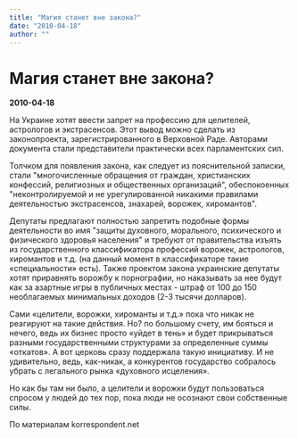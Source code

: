 ```yaml
---
title: "Магия станет вне закона?"
date: "2010-04-18"
author: ""
---
```


# Магия станет вне закона?

**2010-04-18** 

На Украине хотят ввести запрет на профессию для целителей, астрологов и экстрасенсов. Этот вывод можно сделать из законопроекта, зарегистрированного в Верховной Раде. Авторами документа стали представители практически всех парламентских сил.

Толчком для появления закона, как следует из пояснительной записки, стали "многочисленные обращения от граждан, христианских конфессий, религиозных и общественных организаций", обеспокоенных "неконтролируемой и не урегулированной никакими правилами деятельностью экстрасенсов, знахарей, ворожек, хиромантов". 

Депутаты предлагают полностью запретить подобные формы деятельности во имя "защиты духовного, морального, психического и физического здоровья населения" и требуют от правительства изъять из государственного классификатора профессий ворожек, астрологов, хиромантов и т.д. (на данный момент в классификаторе такие «специальности» есть). Также проектом закона украинские депутаты хотят приравнять ворожбу к порнографии, но наказывать за нее будут как за азартные игры в публичных местах - штраф от 100 до 150 необлагаемых минимальных доходов (2-3 тысячи долларов).

Сами «целители, ворожки, хироманты и т.д.» пока что никак не реагируют на такие действия. Но? по большому счету, им бояться и нечего, ведь их бизнес просто «уйдет в тень» и будет прикрываться разными государственными структурами за определенные суммы «откатов». А вот церковь сразу поддержала такую инициативу. И не удивительно, ведь, как-никак, а конкурентов государство собралось убрать с легального рынка «духовного исцеления».

Но как бы там ни было, а целители и ворожки будут пользоваться спросом у людей до тех пор, пока люди не осознают свои собственные силы.



По материалам korrespondent.net